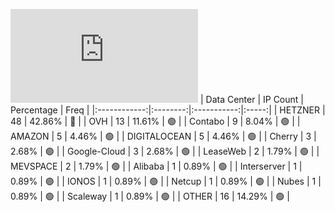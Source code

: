![Diagramm](https://github.com/obajay/StateSync-snapshots/blob/main/Projects/Kyve/1/README.md)
| Data Center | IP Count | Percentage | Freq |
|:------------:|:--------:|:-----------:|:-----:|
| HETZNER | 48 | 42.86% | 🔴 |
| OVH | 13 | 11.61% | 🟢 |
| Contabo | 9 | 8.04% | 🟢 |
| AMAZON | 5 | 4.46% | 🟢 |
| DIGITALOCEAN | 5 | 4.46% | 🟢 |
| Cherry | 3 | 2.68% | 🟢 |
| Google-Cloud | 3 | 2.68% | 🟢 |
| LeaseWeb | 2 | 1.79% | 🟢 |
| MEVSPACE | 2 | 1.79% | 🟢 |
| Alibaba | 1 | 0.89% | 🟢 |
| Interserver | 1 | 0.89% | 🟢 |
| IONOS | 1 | 0.89% | 🟢 |
| Netcup | 1 | 0.89% | 🟢 |
| Nubes | 1 | 0.89% | 🟢 |
| Scaleway | 1 | 0.89% | 🟢 |
| OTHER | 16 | 14.29% | 🟢 |